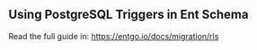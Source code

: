 ## Using PostgreSQL Triggers in Ent Schema

Read the full guide in: https://entgo.io/docs/migration/rls